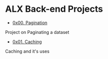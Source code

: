 # ALX Back-end Projects

- [0x00. Pagination](0x00-pagination)

Project on Paginating a dataset

- [0x01. Caching](0x01-caching)

Caching and it's uses
